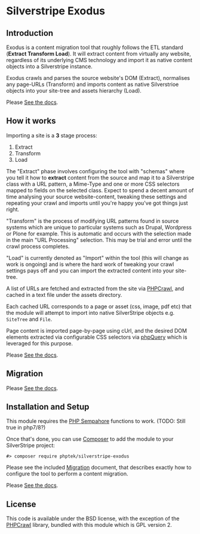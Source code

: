 # Silverstripe Exodus

## Introduction

Exodus is a content migration tool that roughly follows the ETL standard (**Extract Transform Load**). It will extract content from virtually any website, regardless of its underlying CMS technology and import it as native content objects into a Silverstripe instance.

Exodus crawls and parses the source website's DOM (Extract), normalises any page-URLs (Transform) and imports content as native Silverstrioe objects into your site-tree and assets hierarchy (Load).

Please [See the docs](./docs/en/index.md).

## How it works

Importing a site is a __3__ stage process:

 1. Extract
 2. Transform
 3. Load

The "Extract" phase involves configuring the tool with "schemas" where you tell it how to **extract** content from the source and map it to a Silverstripe class with a URL pattern, a Mime-Type and one or more CSS selectors mapped to fields on the selected class. Expect to spend a decent amount of time analysing your source website-content, tweaking these settings and repeating your crawl and imports until you're happy you've got things just right.

"Transform" is the process of modifying URL patterns found in source systems which are unique to particular systems such as Drupal, Wordpress or Plone for example. This is automatic and occurs with the selection made in the main "URL Processing" selection. This may be trial and error until the crawl process completes.


"Load" is currently denoted as "Import" within the tool (this will change as work is ongoing) and is where the hard work of tweaking your crawl settings pays off and you can import the extracted content into your site-tree.

A list of URLs are fetched and extracted from the site via [PHPCrawl](http://cuab.de/),
and cached in a text file under the assets directory.

Each cached URL corresponds to a page or asset (css, image, pdf etc) that the module
will attempt to import into native SilverStripe objects e.g. `SiteTree` and `File`.

Page content is imported page-by-page using cUrl, and the desired DOM elements
extracted via configurable CSS selectors via [phpQuery](https://github.com/electrolinux/phpquery)
which is leveraged for this purpose.

Please [See the docs](./docs/en/index.md).

## Migration

Please [See the docs](./docs/en/index.md).

## Installation and Setup

This module requires the [PHP Sempahore](https://www.php.net/manual/en/sem.installation.php)
functions to work. (TODO: Still true in php7/8?)

Once that's done, you can use [Composer](http://getcomposer.org) to add the module
to your SilverStripe project:

    #> composer require phptek/silverstripe-exodus

Please see the included [Migration](docs/en/migration.md) document, that describes
exactly how to configure the tool to perform a content migration.

Please [See the docs](./docs/en/index.md).

## License

This code is available under the BSD license, with the exception of the [PHPCrawl](https://github.com/crispy-computing-machine/phpcrawl/) library, bundled with this module which is GPL version 2.
